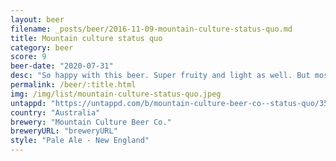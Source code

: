 ```yaml
---
layout: beer
filename: _posts/beer/2016-11-09-mountain-culture-status-quo.md
title: Mountain culture status quo
category: beer
score: 9
beer-date: "2020-07-31"
desc: "So happy with this beer. Super fruity and light as well. But most of all I’m just happy to be somewhere that has great beer on tap"
permalink: /beer/:title.html
img: /img/list/mountain-culture-status-quo.jpeg
untappd: "https://untappd.com/b/mountain-culture-beer-co--status-quo/3554194"
country: "Australia"
brewery: "Mountain Culture Beer Co."
breweryURL: "breweryURL"
style: "Pale Ale - New England"
---
```

